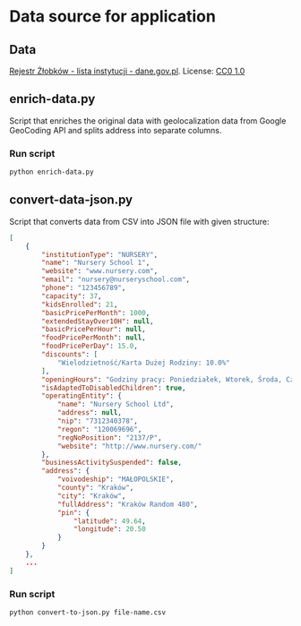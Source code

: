 # Data source for application

## Data

[Rejestr Żłobków - lista instytucji - dane.gov.pl](https://dane.gov.pl/pl/dataset/2106/resource/55499/table).
License: [CC0 1.0](https://creativecommons.org/publicdomain/zero/1.0/legalcode.pl)

## enrich-data.py

Script that enriches the original data with geolocalization data from Google GeoCoding API and splits address into separate columns.

### Run script

```bash
python enrich-data.py
```

## convert-data-json.py

Script that converts data from CSV into JSON file with given structure:

```json
[
    {
        "institutionType": "NURSERY",
        "name": "Nursery School 1",
        "website": "www.nursery.com",
        "email": "nursery@nurseryschool.com",
        "phone": "123456789",
        "capacity": 37,
        "kidsEnrolled": 21,
        "basicPricePerMonth": 1000,
        "extendedStayOver10H": null,
        "basicPricePerHour": null,
        "foodPricePerMonth": null,
        "foodPricePerDay": 15.0,
        "discounts": [
            "Wielodzietność/Karta Dużej Rodziny: 10.0%"
        ],
        "openingHours": "Godziny pracy: Poniedziałek, Wtorek, Środa, Czwartek, Piątek 6:30-17:30",
        "isAdaptedToDisabledChildren": true,
        "operatingEntity": {
            "name": "Nursery School Ltd",
            "address": null,
            "nip": "7312340378",
            "regon": "120069696",
            "regNoPosition": "2137/P",
            "website": "http://www.nursery.com/"
        },
        "businessActivitySuspended": false,
        "address": {
            "voivodeship": "MAŁOPOLSKIE",
            "county": "Kraków",
            "city": "Kraków",
            "fullAddress": "Kraków Random 480",
            "pin": {
                "latitude": 49.64,
                "longitude": 20.50
            }
        }
    },
    ...
]
```

### Run script

```bash
python convert-to-json.py file-name.csv
```